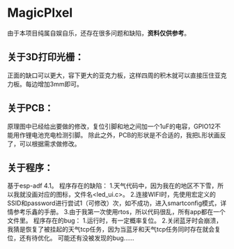 # MagicPlxel
由于本项目纯属自娱自乐，还存在很多问题和缺陷，**资料仅供参考**。
## 关于3D打印光栅：
正面的缺口可以更大，容下更大的亚克力板，这样四周的积木就可以直接压住亚克力板。每边增加3mm即可。
## 关于PCB：
原理图中已经给出要做的修改，复位引脚和地之间加一个1uF的电容，GPIO12不能用作锂电池充电检测引脚。
除此之外，PCB的形状是不合适的，我把L形状画反了，可以根据需求做修改。
## 关于程序：
基于esp-adf 4.1。
程序存在的缺陷：
1.天气代码中，因为我在的地区不下雪，所以我就没画对应的图标，文件名<led_ui.c>。
2.连接WIFI时，先使用宏定义的SSID和password进行尝试1（可修改）次，如不成功，进入smartconfig模式，详情参考乐鑫的手册。
3.由于我第一次使用rtos，所以代码很乱，所有app都在一个文件里。
程序存在的bug：
1.运行时，有一定概率复位。
2.关闭蓝牙时会崩溃，我猜是恢复了被挂起的天气tcp任务，因为当蓝牙和天气tcp任务同时存在就会复位，还有待优化。
可能还有没被发现的bug......
